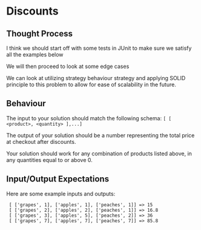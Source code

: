 # Discounts

## Thought Process

I think we should start off with some tests in JUnit to make sure we satisfy all the examples below 

We will then proceed to look at some edge cases

We can look at utilizing strategy behaviour strategy and applying SOLID principle to this problem to allow for ease of
scalability in the future.




## Behaviour

The input to your solution should match the following schema: `[ [ <product>, <quantity> ],...]`

The output of your solution should be a number representing the total price at checkout after discounts.

Your solution should work for any combination of products listed above, in any quantities equal to or above 0.

## Input/Output Expectations

Here are some example inputs and outputs:

```
 [ ['grapes', 1], ['apples', 1], ['peaches', 1]] => 15
 [ ['grapes', 2], ['apples', 2], ['peaches', 1]] => 16.8
 [ ['grapes', 3], ['apples', 5], ['peaches', 2]] => 36
 [ ['grapes', 7], ['apples', 7], ['peaches', 7]] => 85.8
```
